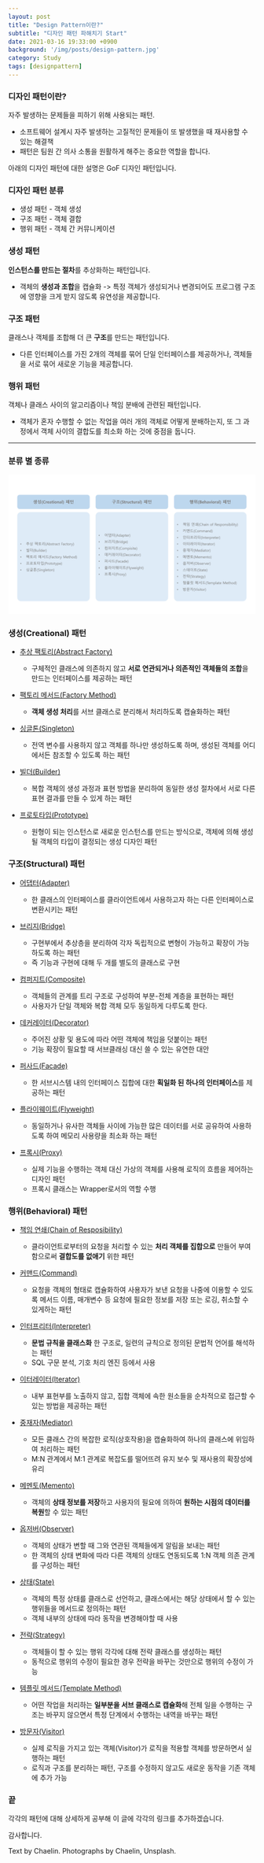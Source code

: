 ```yaml
---
layout: post
title: "Design Pattern이란?"
subtitle: "디자인 패턴 파해치기 Start"
date: 2021-03-16 19:33:00 +0900
background: '/img/posts/design-pattern.jpg'
category: Study
tags: [designpattern]
---
```


### 디자인 패턴이란?
자주 발생하는 문제들을 피하기 위해 사용되는 패턴.

* 소프트웨어 설계시 자주 발생하는 고질적인 문제들이 또 발생했을 때 재사용할 수 있는 해결책
* 패턴은 팀원 간 의사 소통을 원활하게 해주는 중요한 역할을 합니다.

<p class="hight-block">아래의 디자인 패턴에 대한 설명은 GoF 디자인 패턴입니다.</p>

### 디자인 패턴 분류
* 생성 패턴 - 객체 생성
* 구조 패턴 - 객체 결합
* 행위 패턴 - 객체 간 커뮤니케이션

### 생성 패턴
**인스턴스를 만드는 절차**를 추상화하는 패턴입니다.
- 객체의 **생성과 조합**을 캡슐화 -> 특정 객체가 생성되거나 변경되어도 프로그램 구조에 영향을 크게 받지 않도록 유연성을 제공합니다.

### 구조 패턴
클래스나 객체를 조합해 더 큰 **구조**를 만드는 패턴입니다.
- 다른 인터페이스를 가진 2개의 객체를 묶어 단일 인터페이스를 제공하거나, 객체들을 서로 묶어 새로운 기능을 제공합니다.

### 행위 패턴
객체나 클래스 사이의 알고리즘이나 책임 분배에 관련된 패턴입니다.
- 객체가 혼자 수행할 수 없는 작업을 여러 개의 객체로 어떻게 분배하는지, 또 그 과정에서 객체 사이의 결합도를 최소화 하는 것에 중점을 둡니다.

*****

### 분류 별 종류
<img class="img-fluid" src="/img/posts/inPost/types-of-designpattern.png">

### 생성(Creational) 패턴 
* <a href="https://chaelin1211.github.io/study/2021/03/17/Abstract-Factory.html">추상 팩토리(Abstract Factory)</a>
    - 구체적인 클래스에 의존하지 않고 **서로 연관되거나 의존적인 객체들의 조합**을 만드는 인터페이스를 제공하는 패턴

* <a href="https://chaelin1211.github.io/study/2021/03/18/factory-method.html">팩토리 메서드(Factory Method)</a>
    - **객체 생성 처리**를 서브 클래스로 분리해서 처리하도록 캡슐화하는 패턴

* <a href="https://chaelin1211.github.io/study/2021/03/28/singleton.html">싱글톤(Singleton)</a>
    - 전역 변수를 사용하지 않고 객체를 하나만 생성하도록 하며, 생성된 객체를 어디에서든 참조할 수 있도록 하는 패턴

* <a href="https://chaelin1211.github.io/study/2021/04/04/builder-pattern.html">빌더(Builder)</a>
    - 복합 객체의 생성 과정과 표현 방법을 분리하여 동일한 생성 절차에서 서로 다른 표현 결과를 만들 수 있게 하는 패턴

* <a href="https://chaelin1211.github.io/study/2021/04/05/prototype.html">프로토타입(Prototype)</a>
    - 원형이 되는 인스턴스로 새로운 인스턴스를 만드는 방식으로, 객체에 의해 생성될 객체의 타입이 결정되는 생성 디자인 패턴

### 구조(Structural) 패턴
* <a href="https://chaelin1211.github.io/study/2021/04/11/Adapter.html">어댑터(Adapter)</a>
    - 한 클래스의 인터페이스를 클라이언트에서 사용하고자 하는 다른 인터페이스로 변환시키는 패턴

* <a href="https://chaelin1211.github.io/study/2021/04/13/bridge.html">브리지(Bridge)</a>
    - 구현부에서 추상층을 분리하여 각자 독립적으로 변형이 가능하고 확장이 가능하도록 하는 패턴
    - 즉 기능과 구현에 대해 두 개를 별도의 클래스로 구현

* <a href="https://chaelin1211.github.io/study/2021/04/14/Composite.html">컴퍼지트(Composite)</a>
    - 객체들의 관계를 트리 구조로 구성하여 부분-전체 계층을 표현하는 패턴
    - 사용자가 단일 객체와 복합 객체 모두 동일하게 다루도록 한다.

* <a href="https://chaelin1211.github.io/study/2021/04/20/Decorator.html">데커레이터(Decorator)</a>
    - 주어진 상황 및 용도에 따라 어떤 객체에 책임을 덧붙이는 패턴
    - 기능 확장이 필요할 때 서브클래싱 대신 쓸 수 있는 유연한 대안

* <a href="https://chaelin1211.github.io/study/2021/04/21/Facade.html">퍼사드(Facade)</a>
    - 한 서브시스템 내의 인터페이스 집합에 대한 **획일화 된 하나의 인터페이스**를 제공하는 패턴

* <a href="https://chaelin1211.github.io/study/2021/04/21/Flyweight.html">플라이웨이트(Flyweight)</a>
    - 동일하거나 유사한 객체들 사이에 가능한 많은 데이터를 서로 공유하여 사용하도록 하여 메모리 사용량을 최소화 하는 패턴

* <a href="https://chaelin1211.github.io/study/2021/04/24/Proxy.html">프록시(Proxy)</a>
    - 실제 기능을 수행하는 객체 대신 가상의 객체를 사용해 로직의 흐름을 제어하는 디자인 패턴
    - 프록시 클래스는 Wrapper로서의 역할 수행

### 행위(Behavioral) 패턴
* <a href="https://chaelin1211.github.io/study/2021/04/26/Chain-of-Resposibility.html">책임 연쇄(Chain of Resposibility)</a>
    - 클라이언트로부터의 요청을 처리할 수 있는 **처리 객체를 집합으로** 만들어 부여함으로써 **결합도를 없애기** 위한 패턴 

* <a href="https://chaelin1211.github.io/study/2021/05/01/Command.html">커맨드(Command)</a>
    - 요청을 객체의 형태로 캡슐화하여 사용자가 보낸 요청을 나중에 이용할 수 있도록 메서드 이름, 매개변수 등 요청에 필요한 정보를 저장 또는 로깅, 취소할 수 있게하는 패턴

* <a href="https://chaelin1211.github.io/study/2021/05/02/Interpreter.html">인터프리터(Interpreter)</a>
    - **문법 규칙을 클래스화** 한 구조로, 일련의 규칙으로 정의된 문법적 언어를 해석하는 패턴
    - SQL 구문 분석, 기호 처리 엔진 등에서 사용

* <a href="https://chaelin1211.github.io/study/2021/05/05/Iterator.html">이터레이터(Iterator)</a>
    - 내부 표현부를 노출하지 않고, 집합 객체에 속한 원소들을 순차적으로 접근할 수 있는 방법을 제공하는 패턴

* <a href="https://chaelin1211.github.io/study/2021/05/06/Mediator.html">중재자(Mediator)</a>
    - 모든 클래스 간의 복잡한 로직(상호작용)을 캡슐화하여 하나의 클래스에 위임하여 처리하는 패턴
    - M:N 관계에서 M:1 관계로 복잡도를 떨어뜨려 유지 보수 및 재사용의 확장성에 유리

* <a href="https://chaelin1211.github.io/study/2021/05/07/Memento.html"> 메멘토(Memento)</a>
    - 객체의 **상태 정보를 저장**하고 사용자의 필요에 의하여 **원하는 시점의 데이터를 복원**할 수 있는 패턴

* <a href="https://chaelin1211.github.io/study/2021/05/13/observer.html">옵저버(Observer)</a>
    - 객체의 상태가 변할 때 그와 연관된 객체들에게 알림을 보내는 패턴
    - 한 객체의 상태 변화에 따라 다른 객체의 상태도 연동되도록 1:N 객체 의존 관계를 구성하는 패턴

* <a href="https://chaelin1211.github.io/study/2021/05/17/State.html">상태(State)</a>
    - 객체의 특정 상태를 클래스로 선언하고, 클래스에서는 해당 상태에서 할 수 있는 행위들을 메서드로 정의하는 패턴 
    - 객체 내부의 상태에 따라 동작을 변경해야할 때 사용

* <a href="https://chaelin1211.github.io/study/2021/05/19/Strategy.html">전략(Strategy)</a>
    - 객체들이 할 수 있는 행위 각각에 대해 전략 클래스를 생성하는 패턴
    - 동적으로 행위의 수정이 필요한 경우 전략을 바꾸는 것만으로 행위의 수정이 가능

* <a href="https://chaelin1211.github.io/study/2021/05/21/Template-method.html">템플릿 메서드(Template Method)</a>
    - 어떤 작업을 처리하는 **일부분을 서브 클래스로 캡슐화**해 전체 일을 수행하는 구조는 바꾸지 않으면서 특정 단계에서 수행하는 내역을 바꾸는 패턴

* <a href="https://chaelin1211.github.io/study/2021/05/23/Visitor.html">방문자(Visitor)</a>
    - 실제 로직을 가지고 있는 객체(Visitor)가 로직을 적용할 객체를 방문하면서 실행하는 패턴
    - 로직과 구조를 분리하는 패턴, 구조를 수정하지 않고도 새로운 동작을 기존 객체에 추가 가능

### 끝
각각의 패턴에 대해 상세하게 공부해 이 글에 각각의 링크를 추가하겠습니다.

감사합니다.

<p class = "placeholder">Text by Chaelin. Photographs by Chaelin, Unsplash.</p>